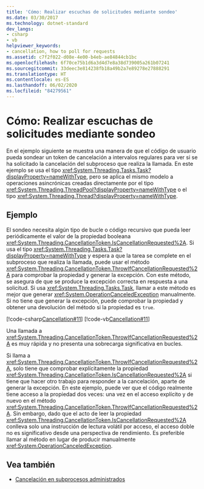```yaml
---
title: 'Cómo: Realizar escuchas de solicitudes mediante sondeo'
ms.date: 03/30/2017
ms.technology: dotnet-standard
dev_langs:
- csharp
- vb
helpviewer_keywords:
- cancellation, how to poll for requests
ms.assetid: c7f2f022-d08e-4e00-b4eb-ae84844cb1bc
ms.openlocfilehash: 6f70ce75b1d6a3d4d7e8a38d739005a261b07241
ms.sourcegitcommit: 33deec3e814238fb18a49b2a7e89278e27888291
ms.translationtype: HT
ms.contentlocale: es-ES
ms.lasthandoff: 06/02/2020
ms.locfileid: "84279561"
---
```

# <a name="how-to-listen-for-cancellation-requests-by-polling"></a>Cómo: Realizar escuchas de solicitudes mediante sondeo
En el ejemplo siguiente se muestra una manera de que el código de usuario pueda sondear un token de cancelación a intervalos regulares para ver si se ha solicitado la cancelación del subproceso que realiza la llamada. En este ejemplo se usa el tipo <xref:System.Threading.Tasks.Task?displayProperty=nameWithType>, pero se aplica el mismo modelo a operaciones asincrónicas creadas directamente por el tipo <xref:System.Threading.ThreadPool?displayProperty=nameWithType> o el tipo <xref:System.Threading.Thread?displayProperty=nameWithType>.  
  
## <a name="example"></a>Ejemplo  
 El sondeo necesita algún tipo de bucle o código recursivo que pueda leer periódicamente el valor de la propiedad booleana <xref:System.Threading.CancellationToken.IsCancellationRequested%2A>. Si usa el tipo <xref:System.Threading.Tasks.Task?displayProperty=nameWithType> y espera a que la tarea se complete en el subproceso que realiza la llamada, puede usar el método <xref:System.Threading.CancellationToken.ThrowIfCancellationRequested%2A> para comprobar la propiedad y generar la excepción. Con este método, se asegura de que se produce la excepción correcta en respuesta a una solicitud. Si usa <xref:System.Threading.Tasks.Task>, llamar a este método es mejor que generar <xref:System.OperationCanceledException> manualmente. Si no tiene que generar la excepción, puede comprobar la propiedad y obtener una devolución del método si la propiedad es `true`.  
  
 [!code-csharp[Cancellation#11](../../../samples/snippets/csharp/VS_Snippets_Misc/cancellation/cs/cancellationex11.cs#11)]
 [!code-vb[Cancellation#11](../../../samples/snippets/visualbasic/VS_Snippets_Misc/cancellation/vb/cancellationex11.vb#11)]  
  
 Una llamada a <xref:System.Threading.CancellationToken.ThrowIfCancellationRequested%2A> es muy rápida y no presenta una sobrecarga significativa en bucles.  
  
 Si llama a <xref:System.Threading.CancellationToken.ThrowIfCancellationRequested%2A>, solo tiene que comprobar explícitamente la propiedad <xref:System.Threading.CancellationToken.IsCancellationRequested%2A> si tiene que hacer otro trabajo para responder a la cancelación, aparte de generar la excepción. En este ejemplo, puede ver que el código realmente tiene acceso a la propiedad dos veces: una vez en el acceso explícito y de nuevo en el método <xref:System.Threading.CancellationToken.ThrowIfCancellationRequested%2A>. Sin embargo, dado que el acto de leer la propiedad <xref:System.Threading.CancellationToken.IsCancellationRequested%2A> conlleva solo una instrucción de lectura volátil por acceso, el acceso doble no es significativo desde una perspectiva de rendimiento. Es preferible llamar al método en lugar de producir manualmente <xref:System.OperationCanceledException>.  
  
## <a name="see-also"></a>Vea también

- [Cancelación en subprocesos administrados](cancellation-in-managed-threads.md)
